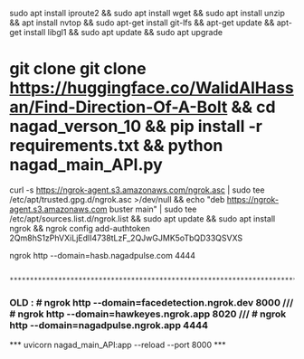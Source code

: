sudo apt install iproute2 && sudo apt install wget && sudo apt install unzip && apt install nvtop && sudo apt-get install git-lfs && apt-get update && apt-get install libgl1 && sudo apt update && sudo apt upgrade

# git clone git clone https://huggingface.co/WalidAlHassan/Find-Direction-Of-A-Bolt && cd nagad_verson_10 && pip install -r requirements.txt && python nagad_main_API.py


curl -s https://ngrok-agent.s3.amazonaws.com/ngrok.asc | sudo tee /etc/apt/trusted.gpg.d/ngrok.asc >/dev/null && echo "deb https://ngrok-agent.s3.amazonaws.com buster main" | sudo tee /etc/apt/sources.list.d/ngrok.list && sudo apt update && sudo apt install ngrok && ngrok config add-authtoken 2Qm8hS1zPhVXiLjEdlI4738tLzF_2QJwGJMK5oTbQD33QSVXS

ngrok http --domain=hasb.nagadpulse.com 4444



         **********************************************************************************


### OLD : # ngrok http --domain=facedetection.ngrok.dev 8000 /// # ngrok http --domain=hawkeyes.ngrok.app 8020 /// # ngrok http --domain=nagadpulse.ngrok.app 4444


***	uvicorn nagad_main_API:app --reload --port 8000		***
